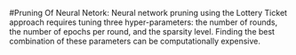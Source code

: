 #Pruning Of Neural Netork: 
Neural network pruning using the Lottery Ticket approach requires tuning three hyper-parameters: the number of rounds, the number of epochs per round, and the sparsity level. Finding the best combination of these parameters can be computationally expensive.
